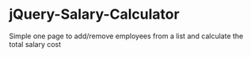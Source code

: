 # jQuery-Salary-Calculator
Simple one page to add/remove employees from a list and calculate the total salary cost
